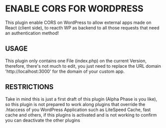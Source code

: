 # ENABLE CORS FOR WORDPRESS

This plugin enable CORS on WordPress to allow external apps made on React (client side), to reacth WP as backend to all those requests that need an authentication method!

## USAGE

This plugin only contains one File (index.php) on the current Version, therefore, there's not much to edit, you just need to replace the URL domain 'http://localhost:3000' for the domain of your custom app.

## RESTRICTIONS

Take in mind this is just a first draft of this plugin (Alpha Phase is you like), so this plugin is not prepared to work along plugins that override the .htaccess of you WordPress Application such as LiteSpeed Cache, fast cache and others, if this plugins is activated and is not working to confirm you can deactivate the other plugins

